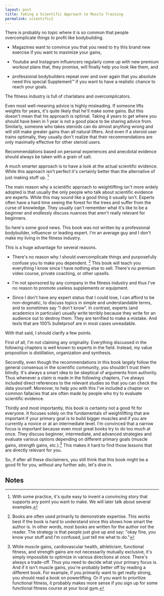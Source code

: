 ```yaml
---
layout: post
title: Taking a Scientific Approach to Muscle Training
permalink: scientific2 
---
```





There is probably no topic where it is so common that people
overcomplicate things to profit like bodybuilding.

-   Magazines want to convince you that you need to try this brand new
    exercise if you want to maximize your gains,

-   Youtube and Instagram influencers regularly come up with new premium
    workout plans that, they promise, will finally help you look like
    them, and

-   professional bodybuilders repeat over and over again that you
    absolute need this special Supplement™ if
    you want to have a realistic chance to reach your goals.

The fitness industry is full of charlatans and overcomplicators.

Even most well-meaning advice is highly misleading. If someone lifts
weights for years, it's quite likely that he'll make some gains. But
this doesn't mean that his approach is optimal. Taking 4 years to get
where you should have been in 1 year is not a good place to be sharing
advice from. Similarly, someone who takes steroids can do almost
anything wrong and will still make greater gains than all natural
lifters. And even if a steroid user trains optimally, they usually don't
realize that their recommendations are only maximally effective for
other steroid users.

Recommendations based on personal experiences and anecdotal evidence
should always be taken with a grain of salt.

A much smarter approach is to have a look at the actual scientific
evidence. While this approach isn't perfect it's certainly better than
the alternative of just making stuff up. [^1]

The main reason why a scientific approach to weightlifting isn't more
widely adopted is that usually the only people who talk about scientific
evidence are experts. While this may sound like a good thing it usually
isn't. Experts often have a hard time seeing the forest for the trees
and suffer from the curse of knowledge. They usually can't remember what
it's like to be a beginner and endlessly discuss nuances that aren't
really relevant for beginners.

So here's some good news. This book was not written by a professional
bodybuilder, influencer or leading expert. I'm an average guy and I
don't make my living in the fitness industry.

This is a huge advantage for several reasons.

-   There's no reason why I should overcomplicate things and
    purposefully confuse you to make you dependent. [^2] This book will
    teach you everything I know since I have nothing else to sell.
    There's no premium video course, private coaching, or other upsells.

-   I'm not sponsored by any company in the fitness industry and thus
    I've no reason to promote useless supplements or equipment.

-   Since I don't have any expert status that I could lose, I can afford
    to be non-dogmatic, to discuss topics in simple and understandable
    terms, and to sometimes say \"I don't know\". In contrast, experts
    (and academics in particular) usually write terribly because they
    write for an audience out to destroy them. They are terrified to
    make a mistake. And texts that are 100\% bulletproof are in most
    cases unreadable.

With that said, I should clarify a few points.

First of all, I'm not claiming any originality. Everything discussed in
the following chapters is well known to experts in the field. Instead,
my value proposition is distillation, organization and synthesis.

Secondly, even though the recommendations in this book largely follow
the general consensus in the scientific community, you shouldn't trust
them blindly. It's always a smart idea to be skeptical of arguments from
authority. Thus whenever a claim is made in the following chapters, I've
always included direct references to the relevant studies so that you
can check the data yourself. Moreover, to help you with this I've
included a chapter on common fallacies that are often made by people who
try to evaluate scientific evidence.

Thirdly and most importantly, this book is certainty not a good fit for
everyone. It focuses solely on the fundamentals of weightlifting that
are important if your primary goal is to build bigger muscles and if you
are currently a novice or at an intermediate level. I'm convinced that a
narrow focus is important because even most great books try to do too
much at once. They discuss beginner, intermediate, and advanced
strategies and evaluate various options depending on different primary
goals (muscle gains, strength gains, etc.).[^3] This makes it hard to
find those lessons that are directly relevant for you.

So, if after all these disclaimers, you still think that this book might
be a good fit for you, without any further ado, let's dive in.

## Notes

[^1]: With some practice, it's quite easy to invent a convincing story
    that supports any point you want to make. We will later talk about several
    examples.

[^2]: Books are often used primarily to demonstrate expertise. This
    works best if the book is hard to understand since this shows how
    smart the author is. In other words, most books are written for the
    author not the reader. The strategy is that people just give up and
    say: \"okay fine, you know your stuff and I'm confused, just tell me
    what to do.\"

[^3]: While muscle gains, cardiovascular health, athleticism, functional
    fitness, and strength gains are not necessarily mutually exclusive,
    it's simply impossible to optimize in various directions at once.
    There's always a trade-off. Thus you need to decide what your
    primary focus is. And if it isn't muscle gains, you're probably
    better off by reading a different book. For example, if you
    primarily want to get really strong, you should read a book on
    powerlifting. Or if you want to prioritize functional fitness, it
    probably makes more sense if you sign up for some functional fitness
    course at your local gym.